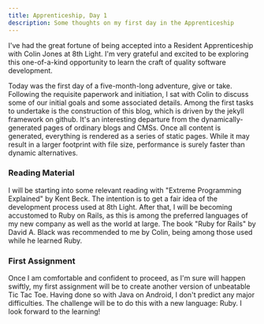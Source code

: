 ```yaml
---
title: Apprenticeship, Day 1
description: Some thoughts on my first day in the Apprenticeship
---
```


I've had the great fortune of being accepted into a Resident Apprenticeship with Colin Jones at 8th
Light. I'm very grateful and excited to be exploring this one-of-a-kind opportunity to learn the
craft of quality software development.

Today was the first day of a five-month-long adventure, give or take. Following the requisite
paperwork and initiation, I sat with Colin to discuss some of our initial goals and some associated
details. Among the first tasks to undertake is the construction of this blog, which is driven by the
jekyll framework on github. It's an interesting departure from the dynamically-generated pages of
ordinary blogs and CMSs. Once all content is generated, everything is rendered as a series of static
pages. While it may result in a larger footprint with file size, performance is surely faster than
dynamic alternatives.

### Reading Material

I will be starting into some relevant reading with "Extreme Programming Explained" by Kent Beck. The
intention is to get a fair idea of the development process used at 8th Light. After that, I will be
becoming accustomed to Ruby on Rails, as this is among the preferred languages of my new company as
well as the world at large. The book "Ruby for Rails" by David A. Black was recommended to me by
Colin, being among those used while he learned Ruby.

### First Assignment

Once I am comfortable and confident to proceed, as I'm sure will happen swiftly, my first assignment
will be to create another version of unbeatable Tic Tac Toe. Having done so with Java on Android, I
don't predict any major difficulties. The challenge will be to do this with a new language: Ruby. I
look forward to the learning!
